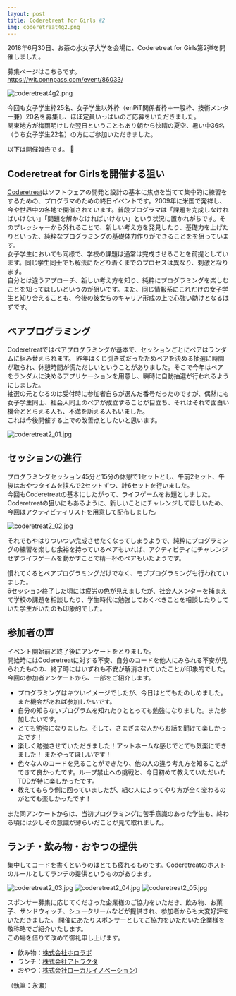 ```yaml
---
layout: post
title: Coderetreat for Girls #2
img: coderetreat4g2.png 
---
```


2018年6月30日、お茶の水女子大学を会場に、Coderetreat for Girls第2弾を開催しました。

募集ページはこちらです。  
<https://wit.connpass.com/event/86033/>

![coderetreat4g2.png]({{site.baseurl}}/images/coderetreat4g2.png)

今回も女子学生枠25名、女子学生以外枠（enPiT関係者枠＋一般枠、技術メンター兼）20名を募集し、ほぼ定員いっぱいのご応募をいただきました。  
関東地方が梅雨明けした翌日ということもあり朝から快晴の夏空、暑い中36名（うち女子学生22名）の方にご参加いただきました。  

以下は開催報告です。

## Coderetreat for Girlsを開催する狙い
[Coderetreat](https://www.coderetreat.org/)はソフトウェアの開発と設計の基本に焦点を当てて集中的に練習をするための、プログラマのための終日イベントです。2009年に米国で発祥し、今や世界中の各地で開催されています。普段プログラマは「課題を完成しなければいけない」「問題を解かなければいけない」という状況に置かれがちです。そのプレッシャーから外れることで、新しい考え方を発見したり、基礎力を上げたりといった、純粋なプログラミングの基礎体力作りができることをを狙っています。  
女子学生においても同様で、学校の課題は通常は完成させることを前提としています。同じ学生同士でも解法にたどり着くまでのプロセスは異なり、刺激となります。  
自分とは違うアプローチ、新しい考え方を知り、純粋にプログラミングを楽しむことを知ってほしいというのが狙いです。また、同じ情報系にこれだけの女子学生と知り合えることも、今後の彼女らのキャリア形成の上で心強い助けとなるはずです。

## ペアプログラミング
Coderetreatではペアプログラミングが基本で、セッションごとにペアはランダムに組み替えられます。
昨年はくじ引き式だったためペアを決める抽選に時間が取られ、休憩時間が慌ただしいということがありました。そこで今年はペアをランダムに決めるアプリケーションを用意し、瞬時に自動抽選が行われるようにしました。  
抽選の元となるのは受付時に参加者自らが選んだ番号だったのですが、偶然にも女子学生同士、社会人同士のペアが成立することが目立ち、それはそれで面白い機会ととらえる人も、不満を訴える人もいました。  
これは今後開催する上での改善点としたいと思います。

![coderetreat2_01.jpg]({{site.baseurl}}/images/coderetreat2_01.jpg)

## セッションの進行
プログラミングセッション45分と15分の休憩で1セットとし、午前2セット、午後はおやつタイムを挟んで2セットずつ、計6セットを行いました。  
今回もCoderetreatの基本にしたがって、ライフゲームをお題としました。  
Coderetreatの狙いにもあるように、新しいことにチャレンジしてほしいため、今回はアクティビティリストを用意して配布しました。

![coderetreat2_02.jpg]({{site.baseurl}}/images/coderetreat2_02.jpg)

それでもやはりついつい完成させたくなってしまうようで、純粋にプログラミングの練習を楽しむ余裕を持っているペアもいれば、アクティビティにチャレンジせずライフゲームを動かすことで精一杯のペアもいたようです。

慣れてくるとペアプログラミングだけでなく、モブプログラミングも行われていました。  
6セッション終了した頃には疲労の色が見えましたが、社会人メンターを捕まえて学校の課題を相談したり、学生時代に勉強しておくべきことを相談したりしていた学生がいたのも印象的でした。

## 参加者の声
イベント開始前と終了後にアンケートをとりました。  
開始時にはCoderetreatに対する不安、自分のコードを他人にみられる不安が見られたものの、終了時にはいずれも不安が解消されていたことが印象的でした。
今回の参加者アンケートから、一部をご紹介します。
- プログラミングはキツいイメージでしたが、今日はとてもたのしめました。また機会があれば参加したいです。
- 自分の知らないプログラムを知れたりととっても勉強になりました。また参加したいです。
- とても勉強になりました。そして、さまざまな人からお話を聞けて楽しかったです！
- 楽しく勉強させていただきました！アットホームな感じでとても気楽にできました！ またやってほしいです！
- 色々な人のコードを見ることができたり、他の人の違う考え方を知ることができて良かったです。ループ禁止への挑戦と、今日初めて教えていただいたTDDが特に楽しかったです。
- 教えてもらう側に回っていましたが、組む人によってやり方が全く変わるのがとても楽しかったです！

また同アンケートからは、当初プログラミングに苦手意識のあった学生も、終わる頃には少しその意識が薄らいだことが見て取れました。

## ランチ・飲み物・おやつの提供
集中してコードを書くというのはとても疲れるものです。Coderetreatのホストのルールとしてランチの提供というものがあります。 

![coderetreat2_03.jpg]({{site.baseurl}}/images/coderetreat2_03.jpg)
![coderetreat2_04.jpg]({{site.baseurl}}/images/coderetreat2_04.jpg)
![coderetreat2_05.jpg]({{site.baseurl}}/images/coderetreat2_05.jpg)

スポンサー募集に応じてくださった企業様のご協力をいただき、飲み物、お菓子、サンドウィッチ、シュークリームなどが提供され、参加者からも大変好評をいただきました。
開催にあたりスポンサーとしてご協力をいただいた企業様を敬称略でご紹介いたします。  
この場を借りて改めて御礼申し上げます。 
- 飲み物：[株式会社ホロラボ](http://hololab.co.jp/)
- ランチ：[株式会社アトラクタ](https://www.attractor.co.jp/)
- おやつ：[株式会社ローカルイノベーション](https://local-innovation.com/)）

（執筆：永瀬）


